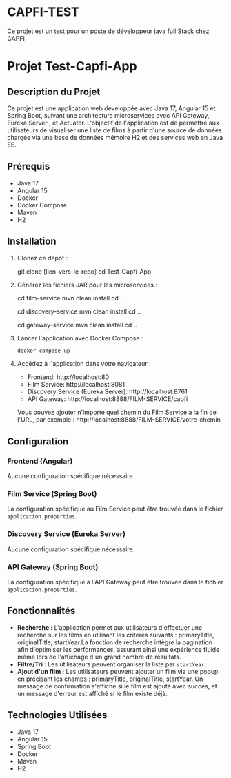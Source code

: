 # CAPFI-TEST
Ce projet est un test pour un poste de développeur java full Stack chez CAPFI
# Projet Test-Capfi-App

## Description du Projet

Ce projet est une application web développée avec Java 17, Angular 15 et Spring Boot, suivant une architecture microservices avec API Gateway, Eureka Server
, et Actuator. L'objectif de l'application est de permettre aux utilisateurs de visualiser une liste de films à partir d'une source de données chargée via
une base de données mémoire H2 et des services web en Java EE.



## Prérequis

- Java 17
- Angular 15
- Docker
- Docker Compose
- Maven
- H2

## Installation

1. Clonez ce dépôt :

    git clone [lien-vers-le-repo]
    cd Test-Capfi-App
    
2. Générez les fichiers JAR pour les microservices :

    cd film-service
    mvn clean install
    cd ..

    cd discovery-service
    mvn clean install
    cd ..

    cd gateway-service
    mvn clean install
    cd ..
    

3. Lancer l'application avec Docker Compose :

    ```bash
    docker-compose up
    ```

4. Accédez à l'application dans votre navigateur :

   - Frontend: http://localhost:80
   - Film Service: http://localhost:8081
   - Discovery Service (Eureka Server): http://localhost:8761
   - API Gateway: http://localhost:8888/FILM-SERVICE/capfi

   Vous pouvez ajouter n'importe quel chemin du Film Service à la fin de l'URL, par exemple : http://localhost:8888/FILM-SERVICE/votre-chemin

## Configuration

### Frontend (Angular)
Aucune configuration spécifique nécessaire.

### Film Service (Spring Boot)
La configuration spécifique au Film Service peut être trouvée dans le fichier `application.properties`.

### Discovery Service (Eureka Server)
Aucune configuration spécifique nécessaire.

### API Gateway (Spring Boot)
La configuration spécifique à l'API Gateway peut être trouvée dans le fichier `application.properties`.

## Fonctionnalités

- **Recherche :** L'application permet aux utilisateurs d'effectuer une recherche sur les films en utilisant les critères suivants : 
primaryTitle, originalTitle, startYear.La fonction de recherche intègre la pagination afin d'optimiser les performances, assurant ainsi une expérience
fluide même lors de l'affichage d'un grand nombre de résultats.
- **Filtre/Tri :** Les utilisateurs peuvent organiser la liste par `startYear`.
- **Ajout d'un film :** Les utilisateurs peuvent ajouter un film via une popup en précisant les champs : primaryTitle, originalTitle, startYear. 
Un message de confirmation s'affiche si le film est ajouté avec succès, et un message d'erreur est affiché si le film existe déjà.


## Technologies Utilisées

- Java 17
- Angular 15
- Spring Boot
- Docker
- Maven
- H2

